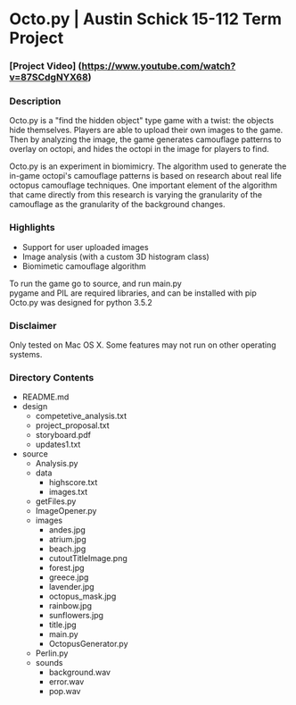 # Octo.py | Austin Schick 15-112 Term Project

### [Project Video] (https://www.youtube.com/watch?v=87SCdgNYX68)

### Description

Octo.py is a "find the hidden object" type game with a twist: the objects hide themselves. Players are able to upload their own images to the game. Then by analyzing the image, the game generates camouflage patterns to overlay on octopi, and hides the octopi in the image for players to find. 

Octo.py is an experiment in biomimicry. The algorithm used to generate the in-game octopi's camouflage patterns is based on research about real life octopus camouflage techniques. One important element of the algorithm that came directly from this research is varying the granularity of the camouflage as the granularity of the background changes.

### Highlights
* Support for user uploaded images
* Image analysis (with a custom 3D histogram class)
* Biomimetic camouflage algorithm

To run the game go to source, and run main.py  
pygame and PIL are required libraries, and can be installed with pip  
Octo.py was designed for python 3.5.2  

### Disclaimer

Only tested on Mac OS X. Some features may not run on other operating systems.

### Directory Contents 

- README.md
- design
  - competetive_analysis.txt
  - project_proposal.txt
  - storyboard.pdf
  - updates1.txt
- source
  - Analysis.py
  - data
    - highscore.txt
    - images.txt
  - getFiles.py
  - ImageOpener.py
  - images
    - andes.jpg
    - atrium.jpg
    - beach.jpg
    - cutoutTitleImage.png
    - forest.jpg
    - greece.jpg
    - lavender.jpg
    - octopus_mask.jpg
    - rainbow.jpg
    - sunflowers.jpg
    - title.jpg
	- main.py
	- OctopusGenerator.py
  - Perlin.py
  - sounds
    - background.wav
    - error.wav
    - pop.wav
